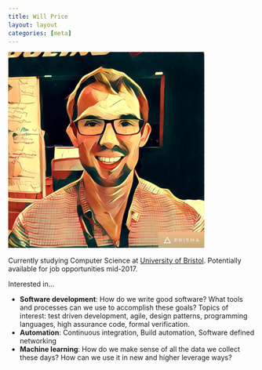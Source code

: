 ```yaml
---
title: Will Price
layout: layout
categories: [meta]
---
```

<img id="profile-picture" src="/media/profile.jpg" height="400px">

Currently studying Computer Science at [University of
Bristol](cs.bris.ac.uk). Potentially available for job opportunities
mid-2017.

Interested in...

* **Software development**: How do we write good software? What tools and
  processes can we use to accomplish these goals? Topics of interest:
  test driven development, agile, design patterns, programming
  languages, high assurance code, formal verification.
* **Automation**: Continuous integration, Build automation, Software
  defined networking
* **Machine learning**: How do we make sense of all the data we collect
  these days? How can we use it in new and higher leverage ways?
